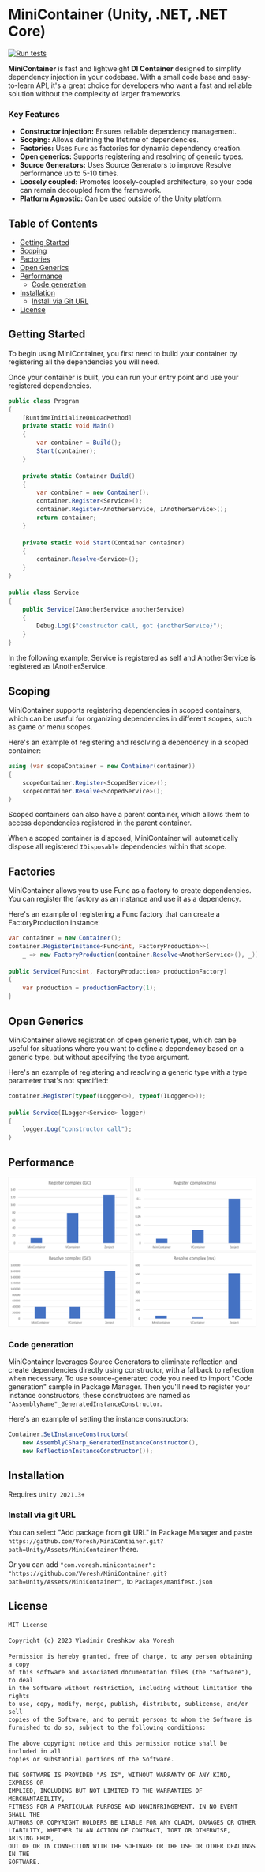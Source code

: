 # MiniContainer (Unity, .NET, .NET Core)

[![Run tests](https://github.com/Voresh/MiniContainer/actions/workflows/runTests.yml/badge.svg?branch=main)](https://github.com/Voresh/MiniContainer/actions/workflows/runTests.yml)

**MiniContainer** is fast and lightweight **DI Container** designed to simplify dependency injection in your codebase.
With a small code base and easy-to-learn API, it's a great choice for developers who want a fast and reliable solution without the complexity of larger frameworks.

### Key Features

- **Constructor injection:** Ensures reliable dependency management.
- **Scoping:** Allows defining the lifetime of dependencies.
- **Factories:** Uses `Func` as factories for dynamic dependency creation.
- **Open generics:** Supports registering and resolving of generic types.
- **Source Generators:** Uses Source Generators to improve Resolve performance up to 5-10 times.
- **Loosely coupled:** Promotes loosely-coupled architecture, so your code can remain decoupled from the framework.
- **Platform Agnostic:** Can be used outside of the Unity platform. 

## Table of Contents

- [Getting Started](#getting-started)
- [Scoping](#scoping)
- [Factories](#factories)
- [Open Generics](#open-generics)
- [Performance](#performance)
  - [Code generation](#code-generation)
- [Installation](#installation)
  - [Install via Git URL](#install-via-git-url)
- [License](#license)

## Getting Started

To begin using MiniContainer, you first need to build your container by registering all the dependencies you will need.

Once your container is built, you can run your entry point and use your registered dependencies.

```csharp
public class Program 
{
    [RuntimeInitializeOnLoadMethod]
    private static void Main() 
    {
        var container = Build();
        Start(container);
    }

    private static Container Build() 
    {
        var container = new Container();
        container.Register<Service>();
        container.Register<AnotherService, IAnotherService>();
        return container;
    }

    private static void Start(Container container) 
    {
        container.Resolve<Service>();
    }
}

public class Service 
{
    public Service(IAnotherService anotherService) 
    {
        Debug.Log($"constructor call, got {anotherService}");
    }
}    
```

In the following example, Service is registered as self and AnotherService is registered as IAnotherService.

## Scoping

MiniContainer supports registering dependencies in scoped containers, which can be useful for organizing dependencies in different scopes, such as game or menu scopes.

Here's an example of registering and resolving a dependency in a scoped container:

```csharp
using (var scopeContainer = new Container(container)) 
{
    scopeContainer.Register<ScopedService>();
    scopeContainer.Resolve<ScopedService>();
}
```

Scoped containers can also have a parent container, which allows them to access dependencies registered in the parent container.

When a scoped container is disposed, MiniContainer will automatically dispose all registered `IDisposable` dependencies within that scope.

## Factories

MiniContainer allows you to use Func as a factory to create dependencies. You can register the factory as an instance and use it as a dependency.

Here's an example of registering a Func factory that can create a FactoryProduction instance:

```csharp
var container = new Container();
container.RegisterInstance<Func<int, FactoryProduction>>(
    _ => new FactoryProduction(container.Resolve<AnotherService>(), _));

public Service(Func<int, FactoryProduction> productionFactory) 
{
    var production = productionFactory(1);
}
```

## Open Generics

MiniContainer allows registration of open generic types, which can be useful for situations where you want to define a dependency based on a generic type, but without specifying the type argument.

Here's an example of registering and resolving a generic type with a type parameter that's not specified:

```csharp
container.Register(typeof(Logger<>), typeof(ILogger<>));

public Service(ILogger<Service> logger) 
{
    logger.Log("constructor call");
}
```

## Performance

<img src="Documentation/RegisterComplexGC.png" width="49.5%" height="49.5%">
<img src="Documentation/RegisterComplexMs.png" width="49.5%" height="49.5%">
<img src="Documentation/ResolveComplexGC.png" width="49.5%" height="49.5%">
<img src="Documentation/ResolveComplexMs.png" width="49.5%" height="49.5%">

### Code generation

MiniContainer leverages Source Generators to eliminate reflection and create dependencies directly using constructor, with a fallback to reflection when necessary.
To use source-generated code you need to import "Code generation" sample in Package Manager.
Then you'll need to register your instance constructors, these constructors are named as `"AssemblyName"_GeneratedInstanceConstructor`.

Here's an example of setting the instance constructors:

```csharp
Container.SetInstanceConstructors(
    new AssemblyCSharp_GeneratedInstanceConstructor(),
    new ReflectionInstanceConstructor());
```

## Installation

Requires `Unity 2021.3+`

### Install via git URL

You can select "Add package from git URL" in Package Manager and paste `https://github.com/Voresh/MiniContainer.git?path=Unity/Assets/MiniContainer` there.

Or you can add `"com.voresh.minicontainer": "https://github.com/Voresh/MiniContainer.git?path=Unity/Assets/MiniContainer",` to `Packages/manifest.json`

## License

    MIT License
    
    Copyright (c) 2023 Vladimir Oreshkov aka Voresh
    
    Permission is hereby granted, free of charge, to any person obtaining a copy
    of this software and associated documentation files (the "Software"), to deal
    in the Software without restriction, including without limitation the rights
    to use, copy, modify, merge, publish, distribute, sublicense, and/or sell
    copies of the Software, and to permit persons to whom the Software is
    furnished to do so, subject to the following conditions:
    
    The above copyright notice and this permission notice shall be included in all
    copies or substantial portions of the Software.
    
    THE SOFTWARE IS PROVIDED "AS IS", WITHOUT WARRANTY OF ANY KIND, EXPRESS OR
    IMPLIED, INCLUDING BUT NOT LIMITED TO THE WARRANTIES OF MERCHANTABILITY,
    FITNESS FOR A PARTICULAR PURPOSE AND NONINFRINGEMENT. IN NO EVENT SHALL THE
    AUTHORS OR COPYRIGHT HOLDERS BE LIABLE FOR ANY CLAIM, DAMAGES OR OTHER
    LIABILITY, WHETHER IN AN ACTION OF CONTRACT, TORT OR OTHERWISE, ARISING FROM,
    OUT OF OR IN CONNECTION WITH THE SOFTWARE OR THE USE OR OTHER DEALINGS IN THE
    SOFTWARE.
